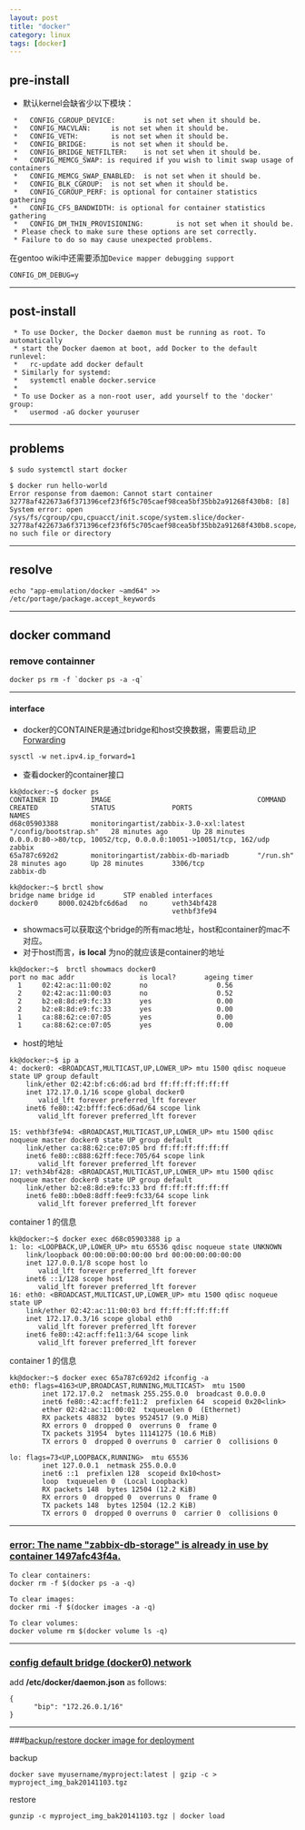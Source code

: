 ```yaml
---
layout: post
title: "docker"
category: linux
tags: [docker]
---
```


## pre-install

+ 默认kernel会缺省少以下模块：

```
 *   CONFIG_CGROUP_DEVICE:       is not set when it should be.
 *   CONFIG_MACVLAN:     is not set when it should be.
 *   CONFIG_VETH:        is not set when it should be.
 *   CONFIG_BRIDGE:      is not set when it should be.
 *   CONFIG_BRIDGE_NETFILTER:    is not set when it should be.
 *   CONFIG_MEMCG_SWAP: is required if you wish to limit swap usage of containers
 *   CONFIG_MEMCG_SWAP_ENABLED:  is not set when it should be.
 *   CONFIG_BLK_CGROUP:  is not set when it should be.
 *   CONFIG_CGROUP_PERF: is optional for container statistics gathering
 *   CONFIG_CFS_BANDWIDTH: is optional for container statistics gathering
 *   CONFIG_DM_THIN_PROVISIONING:        is not set when it should be.
 * Please check to make sure these options are set correctly.
 * Failure to do so may cause unexpected problems.
```

在gentoo wiki中还需要添加`Device mapper debugging support`

```
CONFIG_DM_DEBUG=y
```

---

## post-install

```
 * To use Docker, the Docker daemon must be running as root. To automatically
 * start the Docker daemon at boot, add Docker to the default runlevel:
 *   rc-update add docker default
 * Similarly for systemd:
 *   systemctl enable docker.service
 * 
 * To use Docker as a non-root user, add yourself to the 'docker' group:
 *   usermod -aG docker youruser
```

---

##  problems

```
$ sudo systemctl start docker

$ docker run hello-world 
Error response from daemon: Cannot start container 32778af422673a6f371396cef23f6f5c705caef98cea5bf35bb2a91268f430b8: [8] System error: open /sys/fs/cgroup/cpu,cpuacct/init.scope/system.slice/docker-32778af422673a6f371396cef23f6f5c705caef98cea5bf35bb2a91268f430b8.scope/cpu.shares: no such file or directory
```

---

## resolve 

```
echo "app-emulation/docker ~amd64" >> /etc/portage/package.accept_keywords
```

---

## docker command

### remove containner

```
docker ps rm -f `docker ps -a -q`
```

---

#### interface

+ docker的CONTAINER是通过bridge和host交换数据，需要启动[ IP Forwarding ](https://github.com/docker/docker/issues/490)

```
sysctl -w net.ipv4.ip_forward=1
```

+ 查看docker的container接口

```
kk@docker:~$ docker ps
CONTAINER ID        IMAGE                                    COMMAND                  CREATED             STATUS              PORTS                                                              NAMES
d68c05903388        monitoringartist/zabbix-3.0-xxl:latest   "/config/bootstrap.sh"   28 minutes ago      Up 28 minutes       0.0.0.0:80->80/tcp, 10052/tcp, 0.0.0.0:10051->10051/tcp, 162/udp   zabbix
65a787c692d2        monitoringartist/zabbix-db-mariadb       "/run.sh"                28 minutes ago      Up 28 minutes       3306/tcp                                                           zabbix-db
```

```                
kk@docker:~$ brctl show
bridge name bridge id       STP enabled interfaces
docker0     8000.0242bfc6d6ad   no      veth34bf428
                                        vethbf3fe94
```

+ showmacs可以获取这个bridge的所有mac地址，host和container的mac不对应。
+ 对于host而言，**is local** 为no的就应该是container的地址

```
kk@docker:~$  brctl showmacs docker0 
port no mac addr                is local?       ageing timer
  1     02:42:ac:11:00:02       no                 0.56
  2     02:42:ac:11:00:03       no                 0.52
  2     b2:e8:8d:e9:fc:33       yes                0.00
  2     b2:e8:8d:e9:fc:33       yes                0.00
  1     ca:88:62:ce:07:05       yes                0.00
  1     ca:88:62:ce:07:05       yes                0.00
```

+ host的地址

```
kk@docker:~$ ip a 
4: docker0: <BROADCAST,MULTICAST,UP,LOWER_UP> mtu 1500 qdisc noqueue state UP group default 
    link/ether 02:42:bf:c6:d6:ad brd ff:ff:ff:ff:ff:ff
    inet 172.17.0.1/16 scope global docker0
       valid_lft forever preferred_lft forever
    inet6 fe80::42:bfff:fec6:d6ad/64 scope link 
       valid_lft forever preferred_lft forever

15: vethbf3fe94: <BROADCAST,MULTICAST,UP,LOWER_UP> mtu 1500 qdisc noqueue master docker0 state UP group default 
    link/ether ca:88:62:ce:07:05 brd ff:ff:ff:ff:ff:ff
    inet6 fe80::c888:62ff:fece:705/64 scope link 
       valid_lft forever preferred_lft forever
17: veth34bf428: <BROADCAST,MULTICAST,UP,LOWER_UP> mtu 1500 qdisc noqueue master docker0 state UP group default 
    link/ether b2:e8:8d:e9:fc:33 brd ff:ff:ff:ff:ff:ff
    inet6 fe80::b0e8:8dff:fee9:fc33/64 scope link 
       valid_lft forever preferred_lft forever
```

container 1 的信息

```
kk@docker:~$ docker exec d68c05903388 ip a
1: lo: <LOOPBACK,UP,LOWER_UP> mtu 65536 qdisc noqueue state UNKNOWN 
    link/loopback 00:00:00:00:00:00 brd 00:00:00:00:00:00
    inet 127.0.0.1/8 scope host lo
       valid_lft forever preferred_lft forever
    inet6 ::1/128 scope host 
       valid_lft forever preferred_lft forever
16: eth0: <BROADCAST,MULTICAST,UP,LOWER_UP> mtu 1500 qdisc noqueue state UP 
    link/ether 02:42:ac:11:00:03 brd ff:ff:ff:ff:ff:ff
    inet 172.17.0.3/16 scope global eth0
       valid_lft forever preferred_lft forever
    inet6 fe80::42:acff:fe11:3/64 scope link 
       valid_lft forever preferred_lft forever
```

container 1 的信息

```
kk@docker:~$ docker exec 65a787c692d2 ifconfig -a
eth0: flags=4163<UP,BROADCAST,RUNNING,MULTICAST>  mtu 1500
        inet 172.17.0.2  netmask 255.255.0.0  broadcast 0.0.0.0
        inet6 fe80::42:acff:fe11:2  prefixlen 64  scopeid 0x20<link>
        ether 02:42:ac:11:00:02  txqueuelen 0  (Ethernet)
        RX packets 48832  bytes 9524517 (9.0 MiB)
        RX errors 0  dropped 0  overruns 0  frame 0
        TX packets 31954  bytes 11141275 (10.6 MiB)
        TX errors 0  dropped 0 overruns 0  carrier 0  collisions 0

lo: flags=73<UP,LOOPBACK,RUNNING>  mtu 65536
        inet 127.0.0.1  netmask 255.0.0.0
        inet6 ::1  prefixlen 128  scopeid 0x10<host>
        loop  txqueuelen 0  (Local Loopback)
        RX packets 148  bytes 12504 (12.2 KiB)
        RX errors 0  dropped 0  overruns 0  frame 0
        TX packets 148  bytes 12504 (12.2 KiB)
        TX errors 0  dropped 0 overruns 0  carrier 0  collisions 0
```

---

### [error: The name "zabbix-db-storage" is already in use by container 1497afc43f4a.](https://github.com/docker/docker/issues/23371)

```
To clear containers:
docker rm -f $(docker ps -a -q)

To clear images:
docker rmi -f $(docker images -a -q)

To clear volumes:
docker volume rm $(docker volume ls -q)
```

---

### [config default bridge (docker0) network](https://success.docker.com/article/how-do-i-configure-the-default-bridge-docker0-network-for-docker-engine-to-a-different-subnet)


add **/etc/docker/daemon.json** as follows:

```
{
      "bip": "172.26.0.1/16"
}
```

--- 

###[backup/restore docker image for deployment](https://stackoverflow.com/questions/26707542/how-to-backup-restore-docker-image-for-deployment)

backup 

```
docker save myusername/myproject:latest | gzip -c > myproject_img_bak20141103.tgz
```

restore 

```
gunzip -c myproject_img_bak20141103.tgz | docker load
```
